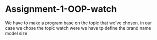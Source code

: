 # Assignment-1-OOP-watch
We have to make a program base on the topic that we've chosen. in our case we chose the topic watch were we have tp define the brand name model size
